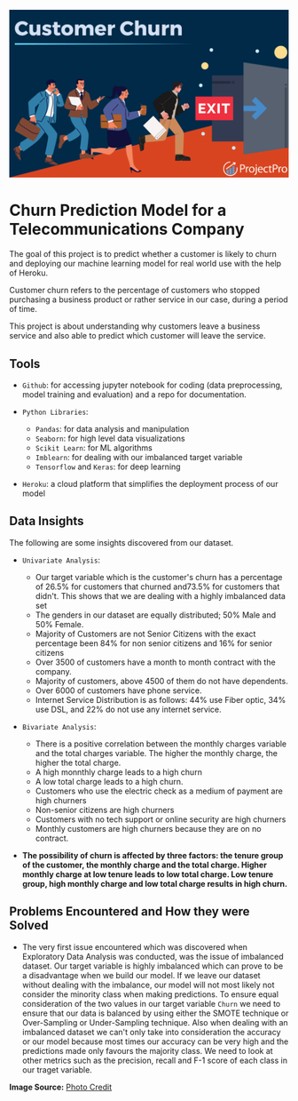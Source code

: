 ![picture](https://github.com/Odeyiany2/FLiT-Apprenticeship-Data-Science-Projects/blob/main/Project_5%20Churn-Prediction-Model-with-Deployment/customer.png)



# Churn Prediction Model for a Telecommunications Company
The goal of this project is to predict whether a customer is likely to churn and deploying our machine learning 
model for real world use with the help of Heroku. 

Customer churn refers to the percentage of customers who stopped purchasing a business
product or rather service in our case, during a period of time.

This project is about understanding why customers leave a business service and also able to predict which customer will leave the service. 


## Tools
* `Github`: for accessing jupyter notebook for coding (data preprocessing, model training and evaluation) and a repo for documentation.
  
* `Python Libraries`:
  - `Pandas`: for data analysis and manipulation
  - `Seaborn`: for high level data visualizations
  - `Scikit Learn`: for ML algorithms
  - `Imblearn`: for dealing with our imbalanced target variable
  - `Tensorflow` and `Keras`: for deep learning
    
* `Heroku`: a cloud platform that simplifies the deployment process of our model


## Data Insights
The following are some insights discovered from our dataset.
* `Univariate Analysis`:
  - Our target variable which is the customer's churn has a percentage of 26.5% for customers that churned and73.5% for customers that didn't. This shows that we are dealing with a highly imbalanced data set
  - The genders in our dataset are equally distributed; 50% Male and 50% Female.
  - Majority of Customers are not Senior Citizens with the exact percentage been 84% for non senior citizens and 16% for senior citizens
  - Over 3500 of customers have a month to month contract with the company.
  - Majority of customers, above 4500 of them do not have dependents.
  - Over 6000 of customers have phone service.
  - Internet Service Distribution is as follows: 44% use Fiber optic, 34% use DSL, and 22% do not use any internet service.

* `Bivariate Analysis`:
  - There is a positive correlation between the monthly charges variable and the total charges variable. The higher the monthly charge, the higher the total charge.
  - A high monnthly charge leads to a high churn
  - A low total charge leads to a high churn.
  - Customers who use the electric check as a medium of payment are high churners
  - Non-senior citizens are high churners
  - Customers with no tech support or online security are high churners
  - Monthly customers are high churners because they are on no contract.

* **The possibility of churn is affected by three factors: the tenure group of the customer, the monthly charge and the total charge. Higher monthly charge at low tenure leads to low total charge.  Low tenure group, high monthly charge and low total charge results in high churn.** 



## **Problems Encountered and How they were Solved**
* The very first issue encountered which was discovered when Exploratory Data Analysis was conducted, was the issue of imbalanced dataset. Our target variable is highly imbalanced which can prove to be a disadvantage when we build our model. If we leave our dataset without dealing with the imbalance, our model will not most likely not consider the minority class when making predictions. To ensure equal consideration of the two values in our target variable `Churn` we need to ensure that our data is balanced by using either the SMOTE technique or Over-Sampling or Under-Sampling technique. Also when dealing with an imbalanced dataset we can't only take into consideration the accuracy or our model because most times our accuracy can be very high and the predictions made only favours the majority class. We need to look at other metrics such as the precision, recall and F-1 score of each class in our traget variable. 




**Image Source:** [Photo Credit](https://daxg39y63pxwu.cloudfront.net/images/blog/churn-models/Customer_Churn_Prediction_Models_in_Machine_Learning.png)
